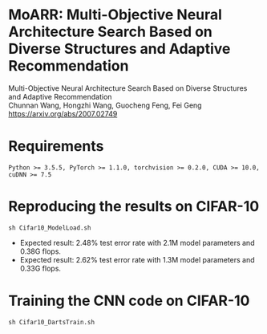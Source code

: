 # MoARR: Multi-Objective Neural Architecture Search Based on Diverse Structures and Adaptive Recommendation

Multi-Objective Neural Architecture Search Based on Diverse Structures and Adaptive Recommendation<br>
Chunnan Wang, Hongzhi Wang, Guocheng Feng, Fei Geng<br>
https://arxiv.org/abs/2007.02749<br>

# Requirements

``Python >= 3.5.5, PyTorch >= 1.1.0, torchvision >= 0.2.0, CUDA >= 10.0, cuDNN >= 7.5``

# Reproducing the results on CIFAR-10

``sh Cifar10_ModelLoad.sh``<br>
* Expected result: 2.48% test error rate with 2.1M model parameters and 0.38G flops.<br>
* Expected result: 2.62% test error rate with 1.3M model parameters and 0.33G flops.<br>

# Training the CNN code on CIFAR-10

``sh Cifar10_DartsTrain.sh``<br>
